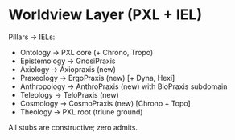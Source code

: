 # Worldview Layer (PXL + IEL)

Pillars → IELs:
- Ontology → PXL core (+ Chrono, Tropo)
- Epistemology → GnosiPraxis
- Axiology → Axiopraxis (new)
- Praxeology → ErgoPraxis (new) [+ Dyna, Hexi]
- Anthropology → AnthroPraxis (new) with BioPraxis subdomain
- Teleology → TeloPraxis (new)
- Cosmology → CosmoPraxis (new) [Chrono + Topo]
- Theology → PXL root (triune ground)

All stubs are constructive; zero admits.
